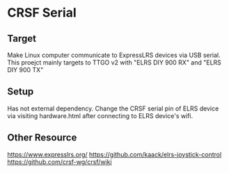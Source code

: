 # CRSF Serial
## Target
Make Linux computer communicate to ExpressLRS devices via USB serial.
This proejct mainly targets to TTGO v2 with "ELRS DIY 900 RX" and "ELRS DIY 900 TX"

##  Setup
Has not external dependency.
Change the CRSF serial pin of ELRS device via visiting hardware.html after connecting to ELRS device's wifi.

## Other Resource
https://www.expresslrs.org/
https://github.com/kaack/elrs-joystick-control
https://github.com/crsf-wg/crsf/wiki


